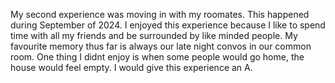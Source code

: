 My second experience was moving in with my roomates. This happened during September of 2024. I enjoyed this experience because I like to spend time with all my friends and be surrounded by like minded people. My favourite memory thus far is always our late night convos in our common room. One thing I didnt enjoy is when some people would go home, the house would feel empty. I would give this experience an A. 